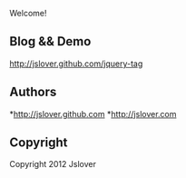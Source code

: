 Welcome!


Blog && Demo
------------

http://jslover.github.com/jquery-tag



Authors
-------

*http://jslover.github.com
*http://jslover.com



Copyright
---------

Copyright 2012 Jslover
